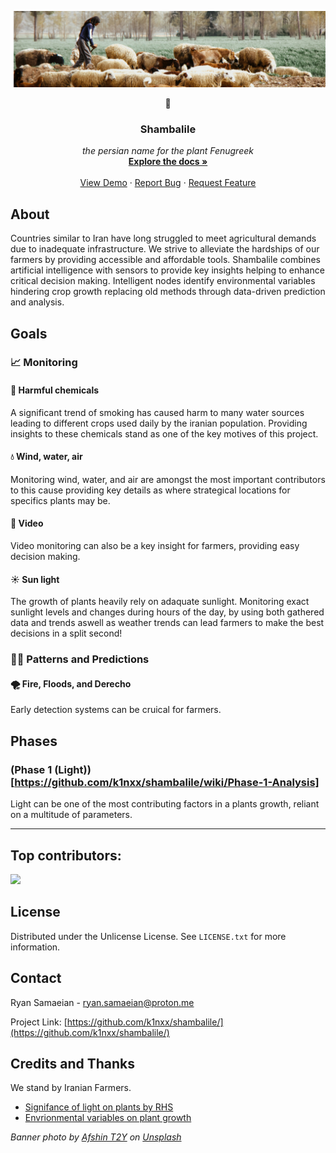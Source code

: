 ![Project Banner](https://github.com/k1nxx/shambalile/blob/main/banner.png)
<br />

<div align="center">
  <p style="font-size: 25;">🌷</p>
  <h3 align="center">Shambalile</h3>

  <p align="center">
    <i>the persian name for the plant Fenugreek</i>
    <br />
    <a href="https://github.com/k1nxx/shambalile/"><strong>Explore the docs »</strong></a>
    <br />
    <br />
    <a href="https://github.com/k1nxx/shambalile/">View Demo</a>
    &middot;
    <a href="https://github.com/k1nxx/shambalile/">Report Bug</a>
    &middot;
    <a href="https://github.com/k1nxx/shambalile/">Request Feature</a>
  </p>
</div>

## About

Countries similar to Iran have long struggled to meet agricultural demands due to inadequate infrastructure. We strive to alleviate the hardships of our farmers by providing accessible and affordable tools. Shambalile combines artificial intelligence with sensors to provide key insights helping to enhance critical decision making. Intelligent nodes identify environmental variables hindering crop growth replacing old methods through data-driven prediction and analysis.

## Goals

### 📈 Monitoring

#### 🧪 Harmful chemicals

A significant trend of smoking has caused harm to many water sources leading to different crops used daily by the iranian population. Providing insights to these chemicals stand as one of the key motives of this project.

#### 💧 Wind, water, air

Monitoring wind, water, and air are amongst the most important contributors to this cause providing key details as where strategical locations for specifics plants may be. 

#### 🎥 Video

Video monitoring can also be a key insight for farmers, providing easy decision making.

#### ☀️ Sun light

The growth of plants heavily rely on adaquate sunlight. Monitoring exact sunlight levels and changes during hours of the day, by using both gathered data and trends aswell as weather trends can lead farmers to make the best decisions in a split second!

### 🧑‍🔬 Patterns and Predictions

#### 🌪 Fire, Floods, and Derecho 

Early detection systems can be cruical for farmers. 

## Phases

### (Phase 1 (Light))[https://github.com/k1nxx/shambalile/wiki/Phase-1-Analysis]

Light can be one of the most contributing factors in a plants growth, reliant on a multitude of parameters.


---

## Top contributors:

<a href="https://github.com/k1nxx/shambalile/graphs/contributors">
  <img src="https://contrib.rocks/image?repo=k1nxx/shambalile" />
</a>

## License

Distributed under the Unlicense License. See `LICENSE.txt` for more information.

## Contact

Ryan Samaeian - ryan.samaeian@proton.me

Project Link: [https://github.com/k1nxx/shambalile/](https://github.com/k1nxx/shambalile/)

## Credits and Thanks

We stand by Iranian Farmers.

- [Signifance of light on plants by RHS](https://www.rhs.org.uk/advice/understanding-plants/how-plants-use-light-to-grow)
- [Envrionmental variables on plant growth](https://pmc.ncbi.nlm.nih.gov/articles/PMC7600060/#sec1-plants-09-01312)

*Banner photo by <a href="https://unsplash.com/@afshint2y?utm_source=unsplash&utm_medium=referral&utm_content=creditCopyText">Afshin T2Y</a> on <a href="https://unsplash.com/photos/a-man-standing-in-a-field-with-a-herd-of-sheep-XxK19EYWcWo?utm_source=unsplash&utm_medium=referral&utm_content=creditCopyText">Unsplash</a>*
